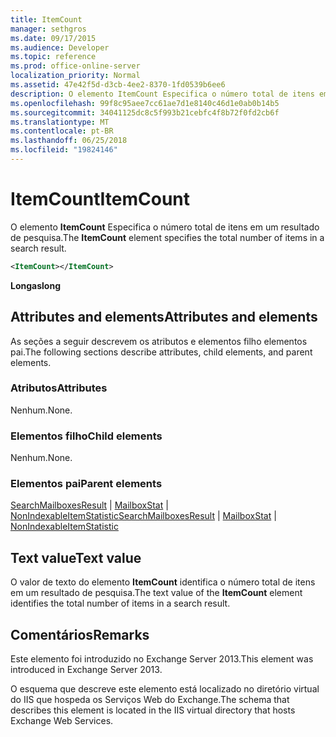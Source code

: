 ```yaml
---
title: ItemCount
manager: sethgros
ms.date: 09/17/2015
ms.audience: Developer
ms.topic: reference
ms.prod: office-online-server
localization_priority: Normal
ms.assetid: 47e42f5d-d3cb-4ee2-8370-1fd0539b6ee6
description: O elemento ItemCount Especifica o número total de itens em um resultado de pesquisa.
ms.openlocfilehash: 99f8c95aee7cc61ae7d1e8140c46d1e0ab0b14b5
ms.sourcegitcommit: 34041125dc8c5f993b21cebfc4f8b72f0fd2cb6f
ms.translationtype: MT
ms.contentlocale: pt-BR
ms.lasthandoff: 06/25/2018
ms.locfileid: "19824146"
---
```

# <a name="itemcount"></a><span data-ttu-id="d44bb-103">ItemCount</span><span class="sxs-lookup"><span data-stu-id="d44bb-103">ItemCount</span></span>

<span data-ttu-id="d44bb-104">O elemento **ItemCount** Especifica o número total de itens em um resultado de pesquisa.</span><span class="sxs-lookup"><span data-stu-id="d44bb-104">The **ItemCount** element specifies the total number of items in a search result.</span></span> 
  
```XML
<ItemCount></ItemCount>
```

 <span data-ttu-id="d44bb-105">**Longas**</span><span class="sxs-lookup"><span data-stu-id="d44bb-105">**long**</span></span>
## <a name="attributes-and-elements"></a><span data-ttu-id="d44bb-106">Attributes and elements</span><span class="sxs-lookup"><span data-stu-id="d44bb-106">Attributes and elements</span></span>

<span data-ttu-id="d44bb-107">As seções a seguir descrevem os atributos e elementos filho elementos pai.</span><span class="sxs-lookup"><span data-stu-id="d44bb-107">The following sections describe attributes, child elements, and parent elements.</span></span>
  
### <a name="attributes"></a><span data-ttu-id="d44bb-108">Atributos</span><span class="sxs-lookup"><span data-stu-id="d44bb-108">Attributes</span></span>

<span data-ttu-id="d44bb-109">Nenhum.</span><span class="sxs-lookup"><span data-stu-id="d44bb-109">None.</span></span>
  
### <a name="child-elements"></a><span data-ttu-id="d44bb-110">Elementos filho</span><span class="sxs-lookup"><span data-stu-id="d44bb-110">Child elements</span></span>

<span data-ttu-id="d44bb-111">Nenhum.</span><span class="sxs-lookup"><span data-stu-id="d44bb-111">None.</span></span>
  
### <a name="parent-elements"></a><span data-ttu-id="d44bb-112">Elementos pai</span><span class="sxs-lookup"><span data-stu-id="d44bb-112">Parent elements</span></span>

<span data-ttu-id="d44bb-113">[SearchMailboxesResult](searchmailboxesresult.md) | [MailboxStat](mailboxstat.md) | [NonIndexableItemStatistic](nonindexableitemstatistic.md)</span><span class="sxs-lookup"><span data-stu-id="d44bb-113">[SearchMailboxesResult](searchmailboxesresult.md) | [MailboxStat](mailboxstat.md) | [NonIndexableItemStatistic](nonindexableitemstatistic.md)</span></span>
  
## <a name="text-value"></a><span data-ttu-id="d44bb-114">Text value</span><span class="sxs-lookup"><span data-stu-id="d44bb-114">Text value</span></span>

<span data-ttu-id="d44bb-115">O valor de texto do elemento **ItemCount** identifica o número total de itens em um resultado de pesquisa.</span><span class="sxs-lookup"><span data-stu-id="d44bb-115">The text value of the **ItemCount** element identifies the total number of items in a search result.</span></span> 
  
## <a name="remarks"></a><span data-ttu-id="d44bb-116">Comentários</span><span class="sxs-lookup"><span data-stu-id="d44bb-116">Remarks</span></span>

<span data-ttu-id="d44bb-117">Este elemento foi introduzido no Exchange Server 2013.</span><span class="sxs-lookup"><span data-stu-id="d44bb-117">This element was introduced in Exchange Server 2013.</span></span>
  
<span data-ttu-id="d44bb-118">O esquema que descreve este elemento está localizado no diretório virtual do IIS que hospeda os Serviços Web do Exchange.</span><span class="sxs-lookup"><span data-stu-id="d44bb-118">The schema that describes this element is located in the IIS virtual directory that hosts Exchange Web Services.</span></span>
  

